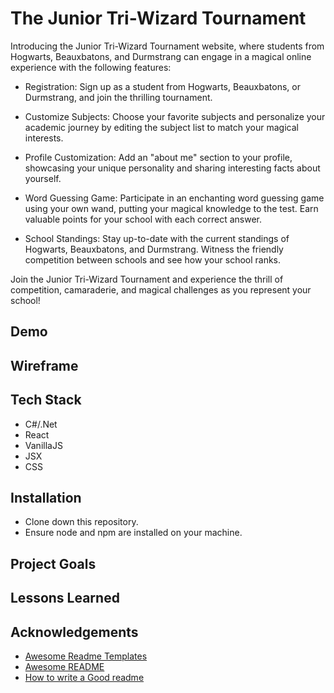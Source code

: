 # The Junior Tri-Wizard Tournament
Introducing the Junior Tri-Wizard Tournament website, where students from Hogwarts, Beauxbatons, and Durmstrang can engage in a magical online experience with the following features:

- Registration: Sign up as a student from Hogwarts, Beauxbatons, or Durmstrang, and join the thrilling tournament.

- Customize Subjects: Choose your favorite subjects and personalize your academic journey by editing the subject list to match your magical interests.

- Profile Customization: Add an "about me" section to your profile, showcasing your unique personality and sharing interesting facts about yourself.

- Word Guessing Game: Participate in an enchanting word guessing game using your own wand, putting your magical knowledge to the test. Earn valuable points for your school with each correct answer.

- School Standings: Stay up-to-date with the current standings of Hogwarts, Beauxbatons, and Durmstrang. Witness the friendly competition between schools and see how your school ranks.

Join the Junior Tri-Wizard Tournament and experience the thrill of competition, camaraderie, and magical challenges as you represent your school! 

## Demo


## Wireframe


## Tech Stack

- C#/.Net
- React
- VanillaJS
- JSX
- CSS


## Installation

- Clone down this repository.
- Ensure node and npm are installed on your machine.

## Project Goals



## Lessons Learned



## Acknowledgements

 - [Awesome Readme Templates](https://awesomeopensource.com/project/elangosundar/awesome-README-templates)
 - [Awesome README](https://github.com/matiassingers/awesome-readme)
 - [How to write a Good readme](https://bulldogjob.com/news/449-how-to-write-a-good-readme-for-your-github-project)
